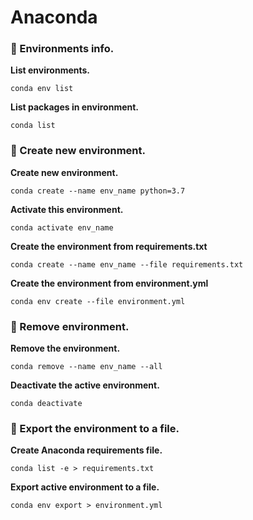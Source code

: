 # Anaconda

### 🔵  Environments info.

**List environments.**
```
conda env list
```

**List packages in environment.**
```
conda list
```


### 🔵  Create new environment.

**Create new environment.**
```
conda create --name env_name python=3.7
```

**Activate this environment.**
```
conda activate env_name
```

**Create the environment from requirements.txt**
```
conda create --name env_name --file requirements.txt
```

**Create the environment from environment.yml**
```
conda env create --file environment.yml
```

### 🔵  Remove environment.

**Remove the environment.**
```
conda remove --name env_name --all
```

**Deactivate the active environment.**
```
conda deactivate
```

### 🔵  Export the environment to a file. 

**Create Anaconda requirements file.**
```
conda list -e > requirements.txt
```

**Export active environment to a file.**
```
conda env export > environment.yml
```
